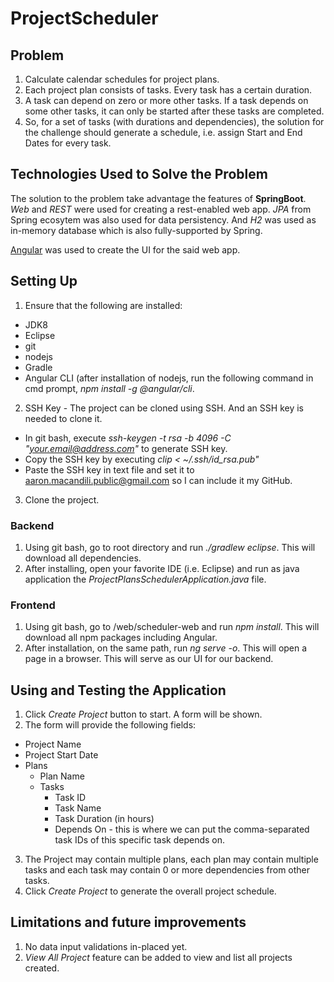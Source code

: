 # ProjectScheduler

## Problem
1. Calculate calendar schedules for project plans.
2. Each project plan consists of tasks. Every task has a certain duration.
3. A task can depend on zero or more other tasks. If a task depends on some other tasks, it can only be started after these tasks are completed.
4. So, for a set of tasks (with durations and dependencies), the solution for the challenge should generate a schedule, i.e. assign Start and End Dates for every task.

## Technologies Used to Solve the Problem
The solution to the problem take advantage the features of **SpringBoot**. *Web* and *REST* were used for creating a rest-enabled web app. *JPA* from Spring ecosytem was also used for data persistency. And *H2* was used as in-memory database which is also fully-supported by Spring.

[Angular](https://angular.io/) was used to create the UI for the said web app.

## Setting Up
1. Ensure that the following are installed:
- JDK8
- Eclipse
- git
- nodejs
- Gradle
- Angular CLI (after installation of nodejs, run the following command in cmd prompt, *npm install -g @angular/cli*.
2. SSH Key - The project can be cloned using SSH. And an SSH key is needed to clone it.
- In git bash, execute *ssh-keygen -t rsa -b 4096 -C "<your.email@address.com>"* to generate SSH key.
- Copy the SSH key by executing *clip < ~/.ssh/id_rsa.pub"*
- Paste the SSH key in text file and set it to aaron.macandili.public@gmail.com so I can include it my GitHub.
3. Clone the project.

### Backend
1. Using git bash, go to root directory and run *./gradlew eclipse*. This will download all dependencies.
2. After installing, open your favorite IDE (i.e. Eclipse) and run as java application the *ProjectPlansSchedulerApplication.java* file.

### Frontend
1. Using git bash, go to <root-dir>/web/scheduler-web and run *npm install*. This will download all npm packages including Angular.
2. After installation, on the same path, run *ng serve -o*. This will open a page in a browser. This will serve as our UI for our backend.

## Using and Testing the Application
1. Click *Create Project* button to start. A form will be shown.
2. The form will provide the following fields:
  * Project Name
  * Project Start Date
  * Plans
    * Plan Name
    * Tasks
      * Task ID
      * Task Name
      * Task Duration (in hours)
      * Depends On - this is where we can put the comma-separated task IDs of this specific task depends on.
3. The Project may contain multiple plans, each plan may contain multiple tasks and each task may contain 0 or more dependencies from other tasks.
4. Click *Create Project* to generate the overall project schedule.

## Limitations and future improvements
1. No data input validations in-placed yet.
2. *View All Project* feature can be added to view and list all projects created.
